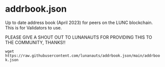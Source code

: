# addrbook.json
Up to date address book (April 2023) for peers on the LUNC blockchain. This is for Validators to use.

PLEASE GIVE A SHOUT OUT TO LUNANAUTS FOR PROVIDING THIS TO THE COMMUNITY, THANKS!!

`wget https://raw.githubusercontent.com/lunanauts/addrbook.json/main/addrbook.json`
